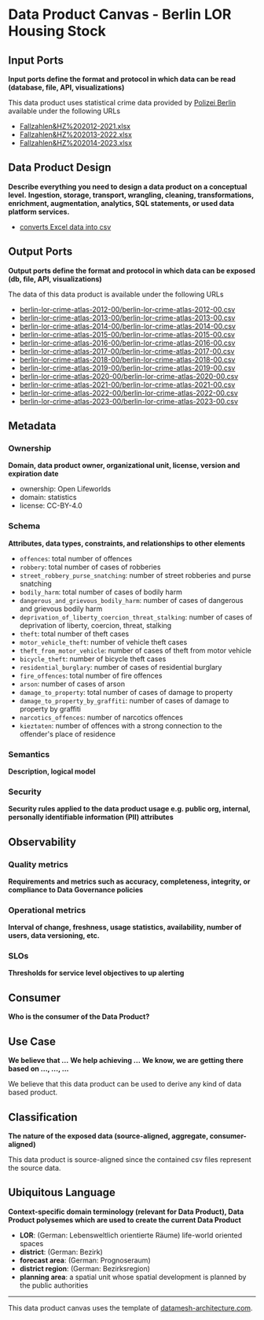 # Data Product Canvas - Berlin LOR Housing Stock

## Input Ports

**Input ports define the format and protocol in which data can be read (database, file, API, visualizations)**

This data product uses statistical crime data provided
by [Polizei Berlin](https://daten.berlin.de/datensaetze/kriminalit%C3%A4tsatlas-berlin/) available under the following
URLs

* [Fallzahlen&HZ%202012-2021.xlsx](https://www.kriminalitaetsatlas.berlin.de/K-Atlas/bezirke/Fallzahlen&HZ%202012-2021.xlsx)
* [Fallzahlen&HZ%202013-2022.xlsx](https://www.kriminalitaetsatlas.berlin.de/K-Atlas/bezirke/Fallzahlen&HZ%202013-2022.xlsx)
* [Fallzahlen&HZ%202014-2023.xlsx](https://www.kriminalitaetsatlas.berlin.de/K-Atlas/bezirke/Fallzahlen&HZ%202014-2023.xlsx)

## Data Product Design

**Describe everything you need to design a data product on a conceptual level.**
**Ingestion, storage, transport, wrangling, cleaning, transformations, enrichment, augmentation, analytics, SQL
statements, or used data platform services.**

* [converts Excel data into csv](../lib/transform/data_csv_converter.py)

## Output Ports

**Output ports define the format and protocol in which data can be exposed (db, file, API, visualizations)**

The data of this data product is available under the following URLs

* [berlin-lor-crime-atlas-2012-00/berlin-lor-crime-atlas-2012-00.csv](https://raw.githubusercontent.com/open-lifeworlds/open-lifeworlds-data-product-berlin-lor-crime-atlas-source-aligned/main/data/berlin-lor-crime-atlas-2012-00/berlin-lor-crime-atlas-2012-00.csv)
* [berlin-lor-crime-atlas-2013-00/berlin-lor-crime-atlas-2013-00.csv](https://raw.githubusercontent.com/open-lifeworlds/open-lifeworlds-data-product-berlin-lor-crime-atlas-source-aligned/main/data/berlin-lor-crime-atlas-2013-00/berlin-lor-crime-atlas-2013-00.csv)
* [berlin-lor-crime-atlas-2014-00/berlin-lor-crime-atlas-2014-00.csv](https://raw.githubusercontent.com/open-lifeworlds/open-lifeworlds-data-product-berlin-lor-crime-atlas-source-aligned/main/data/berlin-lor-crime-atlas-2014-00/berlin-lor-crime-atlas-2014-00.csv)
* [berlin-lor-crime-atlas-2015-00/berlin-lor-crime-atlas-2015-00.csv](https://raw.githubusercontent.com/open-lifeworlds/open-lifeworlds-data-product-berlin-lor-crime-atlas-source-aligned/main/data/berlin-lor-crime-atlas-2015-00/berlin-lor-crime-atlas-2015-00.csv)
* [berlin-lor-crime-atlas-2016-00/berlin-lor-crime-atlas-2016-00.csv](https://raw.githubusercontent.com/open-lifeworlds/open-lifeworlds-data-product-berlin-lor-crime-atlas-source-aligned/main/data/berlin-lor-crime-atlas-2016-00/berlin-lor-crime-atlas-2016-00.csv)
* [berlin-lor-crime-atlas-2017-00/berlin-lor-crime-atlas-2017-00.csv](https://raw.githubusercontent.com/open-lifeworlds/open-lifeworlds-data-product-berlin-lor-crime-atlas-source-aligned/main/data/berlin-lor-crime-atlas-2017-00/berlin-lor-crime-atlas-2017-00.csv)
* [berlin-lor-crime-atlas-2018-00/berlin-lor-crime-atlas-2018-00.csv](https://raw.githubusercontent.com/open-lifeworlds/open-lifeworlds-data-product-berlin-lor-crime-atlas-source-aligned/main/data/berlin-lor-crime-atlas-2018-00/berlin-lor-crime-atlas-2018-00.csv)
* [berlin-lor-crime-atlas-2019-00/berlin-lor-crime-atlas-2019-00.csv](https://raw.githubusercontent.com/open-lifeworlds/open-lifeworlds-data-product-berlin-lor-crime-atlas-source-aligned/main/data/berlin-lor-crime-atlas-2019-00/berlin-lor-crime-atlas-2019-00.csv)
* [berlin-lor-crime-atlas-2020-00/berlin-lor-crime-atlas-2020-00.csv](https://raw.githubusercontent.com/open-lifeworlds/open-lifeworlds-data-product-berlin-lor-crime-atlas-source-aligned/main/data/berlin-lor-crime-atlas-2020-00/berlin-lor-crime-atlas-2020-00.csv)
* [berlin-lor-crime-atlas-2021-00/berlin-lor-crime-atlas-2021-00.csv](https://raw.githubusercontent.com/open-lifeworlds/open-lifeworlds-data-product-berlin-lor-crime-atlas-source-aligned/main/data/berlin-lor-crime-atlas-2021-00/berlin-lor-crime-atlas-2021-00.csv)
* [berlin-lor-crime-atlas-2022-00/berlin-lor-crime-atlas-2022-00.csv](https://raw.githubusercontent.com/open-lifeworlds/open-lifeworlds-data-product-berlin-lor-crime-atlas-source-aligned/main/data/berlin-lor-crime-atlas-2022-00/berlin-lor-crime-atlas-2022-00.csv)
* [berlin-lor-crime-atlas-2023-00/berlin-lor-crime-atlas-2023-00.csv](https://raw.githubusercontent.com/open-lifeworlds/open-lifeworlds-data-product-berlin-lor-crime-atlas-source-aligned/main/data/berlin-lor-crime-atlas-2023-00/berlin-lor-crime-atlas-2023-00.csv)

## Metadata

### Ownership

**Domain, data product owner, organizational unit, license, version and expiration date**

* ownership: Open Lifeworlds
* domain: statistics
* license: CC-BY-4.0

### Schema

**Attributes, data types, constraints, and relationships to other elements**

* `offences`: total number of offences
* `robbery`: total number of cases of robberies
* `street_robbery_purse_snatching`: number of street robberies and purse snatching
* `bodily_harm`: total number of cases of bodily harm
* `dangerous_and_grievous_bodily_harm`: number of cases of dangerous and grievous bodily harm
* `deprivation_of_liberty_coercion_threat_stalking`: number of cases of deprivation of liberty, coercion, threat,
  stalking
* `theft`: total number of theft cases
* `motor_vehicle_theft`: number of vehicle theft cases
* `theft_from_motor_vehicle`: number of cases of theft from motor vehicle
* `bicycle_theft`: number of bicycle theft cases
* `residential_burglary`: number of cases of residential burglary
* `fire_offences`: total number of fire offences
* `arson`: number of cases of arson
* `damage_to_property`: total number of cases of damage to property
* `damage_to_property_by_graffiti`: number of cases of damage to property by graffiti
* `narcotics_offences`: number of narcotics offences
* `kieztaten`: number of offences with a strong connection to the offender's place of residence

### Semantics

**Description, logical model**

### Security

**Security rules applied to the data product usage e.g. public org, internal, personally identifiable information (PII)
attributes**

## Observability

### Quality metrics

**Requirements and metrics such as accuracy, completeness, integrity, or compliance to Data Governance policies**

### Operational metrics

**Interval of change, freshness, usage statistics, availability, number of users, data versioning, etc.**

### SLOs

**Thresholds for service level objectives to up alerting**

## Consumer

**Who is the consumer of the Data Product?**

## Use Case

**We believe that ...**
**We help achieving ...**
**We know, we are getting there based on ..., ..., ...**

We believe that this data product can be used to derive any kind of data based product.

## Classification

**The nature of the exposed data (source-aligned, aggregate, consumer-aligned)**

This data product is source-aligned since the contained csv files represent the source data.

## Ubiquitous Language

**Context-specific domain terminology (relevant for Data Product), Data Product polysemes which are used to create the
current Data Product**

* **LOR**: (German: Lebensweltlich orientierte Räume) life-world oriented spaces
* **district**: (German: Bezirk)
* **forecast area**: (German: Prognoseraum)
* **district region**: (German: Bezirksregion)
* **planning area**: a spatial unit whose spatial development is planned by the public authorities

---
This data product canvas uses the template
of [datamesh-architecture.com](https://www.datamesh-architecture.com/data-product-canvas).
